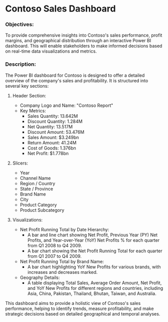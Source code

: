 
# Contoso Sales Dashboard

### Objectives:
To provide comprehensive insights into Contoso's sales performance, profit margins, and geographical distribution through an interactive Power BI dashboard. This will enable stakeholders to make informed decisions based on real-time data visualizations and metrics.

### Description:
The Power BI dashboard for Contoso is designed to offer a detailed overview of the company's sales and profitability. It is structured into several key sections:

1. Header Section:
   - Company Logo and Name: "Contoso Report"
   - Key Metrics:
      - Sales Quantity: 13.642M
      - Discount Quantity: 1.284M
      - Net Quantity: 13.517M
      - Discount Amount: 53.476M
      - Sales Amount: $3.249bn
      - Return Amount: 41.24M
      - Cost of Goods: 1.376bn
      - Net Profit: $1.778bn
2. Slicers:
   - Year
   - Channel Name
   - Region / Country
   - State / Province
   - Brand Name
   - City
   - Product Category
   - Product Subcategory

3. Visualizations:
   - Net Profit Running Total by Date Hierarchy:
     - A bar and line chart showing Net Profit, Previous Year (PY) Net Profits, and Year-over-Year (YoY) Net Profits % for each quarter from Q1 2008 to Q4 2009.
     - A bar chart showing the Net Profit Running Total for each quarter from Q1 2007 to Q4 2009.
   - Net Profit Running Total by Brand Name:
     - A bar chart highlighting YoY New Profits for various brands, with increases and decreases marked.
   - Geography Details:
     - A table displaying Total Sales, Average Order Amount, Net Profit, and YoY New Profits for different regions and countries, including Asia, China, Pakistan, Thailand, Bhutan, Taiwan, and Australia.

This dashboard aims to provide a holistic view of Contoso's sales performance, helping to identify trends, measure profitability, and make strategic decisions based on detailed geographical and temporal analyses.
